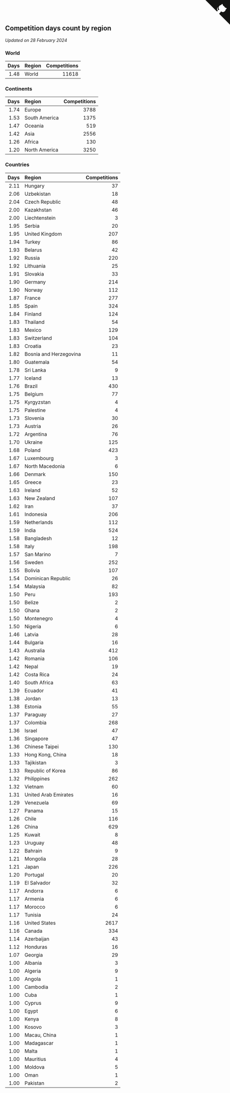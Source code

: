 ## Competition days count by region

*Updated on 28 February 2024*


### World

| Days | Region | Competitions |
| ---: | :--- | ---: |
| 1.48 | World | 11618 |

### Continents

| Days | Region | Competitions |
| ---: | :--- | ---: |
| 1.74 | Europe | 3788 |
| 1.53 | South America | 1375 |
| 1.47 | Oceania | 519 |
| 1.42 | Asia | 2556 |
| 1.26 | Africa | 130 |
| 1.20 | North America | 3250 |

### Countries

| Days | Region | Competitions |
| ---: | :--- | ---: |
| 2.11 | Hungary | 37 |
| 2.06 | Uzbekistan | 18 |
| 2.04 | Czech Republic | 48 |
| 2.00 | Kazakhstan | 46 |
| 2.00 | Liechtenstein | 3 |
| 1.95 | Serbia | 20 |
| 1.95 | United Kingdom | 207 |
| 1.94 | Turkey | 86 |
| 1.93 | Belarus | 42 |
| 1.92 | Russia | 220 |
| 1.92 | Lithuania | 25 |
| 1.91 | Slovakia | 33 |
| 1.90 | Germany | 214 |
| 1.90 | Norway | 112 |
| 1.87 | France | 277 |
| 1.85 | Spain | 324 |
| 1.84 | Finland | 124 |
| 1.83 | Thailand | 54 |
| 1.83 | Mexico | 129 |
| 1.83 | Switzerland | 104 |
| 1.83 | Croatia | 23 |
| 1.82 | Bosnia and Herzegovina | 11 |
| 1.80 | Guatemala | 54 |
| 1.78 | Sri Lanka | 9 |
| 1.77 | Iceland | 13 |
| 1.76 | Brazil | 430 |
| 1.75 | Belgium | 77 |
| 1.75 | Kyrgyzstan | 4 |
| 1.75 | Palestine | 4 |
| 1.73 | Slovenia | 30 |
| 1.73 | Austria | 26 |
| 1.72 | Argentina | 76 |
| 1.70 | Ukraine | 125 |
| 1.68 | Poland | 423 |
| 1.67 | Luxembourg | 3 |
| 1.67 | North Macedonia | 6 |
| 1.66 | Denmark | 150 |
| 1.65 | Greece | 23 |
| 1.63 | Ireland | 52 |
| 1.63 | New Zealand | 107 |
| 1.62 | Iran | 37 |
| 1.61 | Indonesia | 206 |
| 1.59 | Netherlands | 112 |
| 1.59 | India | 524 |
| 1.58 | Bangladesh | 12 |
| 1.58 | Italy | 198 |
| 1.57 | San Marino | 7 |
| 1.56 | Sweden | 252 |
| 1.55 | Bolivia | 107 |
| 1.54 | Dominican Republic | 26 |
| 1.54 | Malaysia | 82 |
| 1.50 | Peru | 193 |
| 1.50 | Belize | 2 |
| 1.50 | Ghana | 2 |
| 1.50 | Montenegro | 4 |
| 1.50 | Nigeria | 6 |
| 1.46 | Latvia | 28 |
| 1.44 | Bulgaria | 16 |
| 1.43 | Australia | 412 |
| 1.42 | Romania | 106 |
| 1.42 | Nepal | 19 |
| 1.42 | Costa Rica | 24 |
| 1.40 | South Africa | 63 |
| 1.39 | Ecuador | 41 |
| 1.38 | Jordan | 13 |
| 1.38 | Estonia | 55 |
| 1.37 | Paraguay | 27 |
| 1.37 | Colombia | 268 |
| 1.36 | Israel | 47 |
| 1.36 | Singapore | 47 |
| 1.36 | Chinese Taipei | 130 |
| 1.33 | Hong Kong, China | 18 |
| 1.33 | Tajikistan | 3 |
| 1.33 | Republic of Korea | 86 |
| 1.32 | Philippines | 262 |
| 1.32 | Vietnam | 60 |
| 1.31 | United Arab Emirates | 16 |
| 1.29 | Venezuela | 69 |
| 1.27 | Panama | 15 |
| 1.26 | Chile | 116 |
| 1.26 | China | 629 |
| 1.25 | Kuwait | 8 |
| 1.23 | Uruguay | 48 |
| 1.22 | Bahrain | 9 |
| 1.21 | Mongolia | 28 |
| 1.21 | Japan | 226 |
| 1.20 | Portugal | 20 |
| 1.19 | El Salvador | 32 |
| 1.17 | Andorra | 6 |
| 1.17 | Armenia | 6 |
| 1.17 | Morocco | 6 |
| 1.17 | Tunisia | 24 |
| 1.16 | United States | 2617 |
| 1.16 | Canada | 334 |
| 1.14 | Azerbaijan | 43 |
| 1.12 | Honduras | 16 |
| 1.07 | Georgia | 29 |
| 1.00 | Albania | 3 |
| 1.00 | Algeria | 9 |
| 1.00 | Angola | 1 |
| 1.00 | Cambodia | 2 |
| 1.00 | Cuba | 1 |
| 1.00 | Cyprus | 9 |
| 1.00 | Egypt | 6 |
| 1.00 | Kenya | 8 |
| 1.00 | Kosovo | 3 |
| 1.00 | Macau, China | 1 |
| 1.00 | Madagascar | 1 |
| 1.00 | Malta | 1 |
| 1.00 | Mauritius | 4 |
| 1.00 | Moldova | 5 |
| 1.00 | Oman | 1 |
| 1.00 | Pakistan | 2 |


<a href="https://github.com/jonatanklosko/wca_statistics" class="github-corner" aria-label="View source on Github"><svg width="80" height="80" viewBox="0 0 250 250" style="fill:#151513; color:#fff; position: absolute; top: 0; border: 0; right: 0;" aria-hidden="true"><path d="M0,0 L115,115 L130,115 L142,142 L250,250 L250,0 Z"></path><path d="M128.3,109.0 C113.8,99.7 119.0,89.6 119.0,89.6 C122.0,82.7 120.5,78.6 120.5,78.6 C119.2,72.0 123.4,76.3 123.4,76.3 C127.3,80.9 125.5,87.3 125.5,87.3 C122.9,97.6 130.6,101.9 134.4,103.2" fill="currentColor" style="transform-origin: 130px 106px;" class="octo-arm"></path><path d="M115.0,115.0 C114.9,115.1 118.7,116.5 119.8,115.4 L133.7,101.6 C136.9,99.2 139.9,98.4 142.2,98.6 C133.8,88.0 127.5,74.4 143.8,58.0 C148.5,53.4 154.0,51.2 159.7,51.0 C160.3,49.4 163.2,43.6 171.4,40.1 C171.4,40.1 176.1,42.5 178.8,56.2 C183.1,58.6 187.2,61.8 190.9,65.4 C194.5,69.0 197.7,73.2 200.1,77.6 C213.8,80.2 216.3,84.9 216.3,84.9 C212.7,93.1 206.9,96.0 205.4,96.6 C205.1,102.4 203.0,107.8 198.3,112.5 C181.9,128.9 168.3,122.5 157.7,114.1 C157.9,116.9 156.7,120.9 152.7,124.9 L141.0,136.5 C139.8,137.7 141.6,141.9 141.8,141.8 Z" fill="currentColor" class="octo-body"></path></svg></a><style>.github-corner:hover .octo-arm{animation:octocat-wave 560ms ease-in-out}@keyframes octocat-wave{0%,100%{transform:rotate(0)}20%,60%{transform:rotate(-25deg)}40%,80%{transform:rotate(10deg)}}@media (max-width:500px){.github-corner:hover .octo-arm{animation:none}.github-corner .octo-arm{animation:octocat-wave 560ms ease-in-out}}</style>
